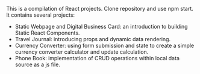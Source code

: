 This is a compilation of React projects. Clone repository and use npm start. It contains several projects:

- Static Webpage and Digital Business Card: an introduction to building Static React Components.
- Travel Journal: introducing props and dynamic data rendering.
- Currency Converter: using form submission and state to create a simple currency converter calculator and update calculation.
- Phone Book: implementation of CRUD operations within local data source as a js file.
